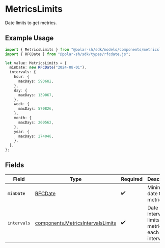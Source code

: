# MetricsLimits

Date limits to get metrics.

## Example Usage

```typescript
import { MetricsLimits } from "@polar-sh/sdk/models/components/metricslimits.js";
import { RFCDate } from "@polar-sh/sdk/types/rfcdate.js";

let value: MetricsLimits = {
  minDate: new RFCDate("2024-08-01"),
  intervals: {
    hour: {
      maxDays: 593682,
    },
    day: {
      maxDays: 139067,
    },
    week: {
      maxDays: 570826,
    },
    month: {
      maxDays: 260562,
    },
    year: {
      maxDays: 274048,
    },
  },
};
```

## Fields

| Field                                                                                  | Type                                                                                   | Required                                                                               | Description                                                                            |
| -------------------------------------------------------------------------------------- | -------------------------------------------------------------------------------------- | -------------------------------------------------------------------------------------- | -------------------------------------------------------------------------------------- |
| `minDate`                                                                              | [RFCDate](../../types/rfcdate.md)                                                      | :heavy_check_mark:                                                                     | Minimum date to get metrics.                                                           |
| `intervals`                                                                            | [components.MetricsIntervalsLimits](../../models/components/metricsintervalslimits.md) | :heavy_check_mark:                                                                     | Date interval limits to get metrics for each interval.                                 |